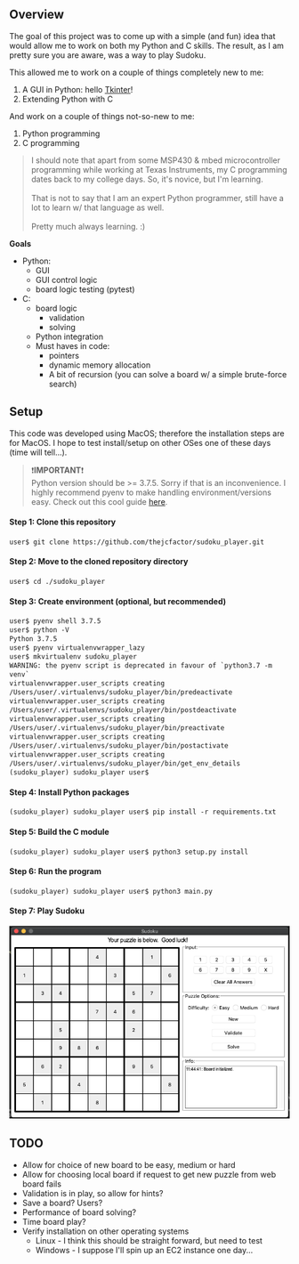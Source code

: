 ## Overview

The goal of this project was to come up with a simple (and fun) idea that would allow me to work on both my Python and C skills.  The result, as I am pretty sure you are aware, was a way to play Sudoku.  

This allowed me to work on a couple of things completely new to me:
1.  A GUI in Python:  hello [Tkinter](#https://docs.python.org/3/library/tkinter.html)!
2.  Extending Python with C

And work on a couple of things not-so-new to me:
1.  Python programming
2.  C programming
>I should note that apart from some MSP430 & mbed microcontroller programming while working at Texas Instruments, my C programming dates back to my college days.  So, it's novice, but I'm learning.<br><br>That is not to say that I am an expert Python programmer, still have a lot to learn w/ that language as well.<br><br>Pretty much always learning. :)

**Goals**

- Python:
    - GUI
    - GUI control logic
    - board logic testing (pytest)
- C:
    - board logic
        + validation
        + solving
    - Python integration
    - Must haves in code:
        + pointers
        + dynamic memory allocation
        + A bit of recursion (you can solve a board w/ a simple brute-force search)

## Setup

This code was developed using MacOS; therefore the installation steps are for MacOS.  I hope to test install/setup on other OSes one of these days (time will tell...).

>:exclamation:**IMPORTANT**:exclamation:<br> Python version should be >= 3.7.5.  Sorry if that is an inconvenience.  I highly recommend pyenv to make handling environment/versions easy.  Check out this cool guide [here](#https://alysivji.github.io/setting-up-pyenv-virtualenvwrapper.html).

#### Step 1: Clone this repository

```console
user$ git clone https://github.com/thejcfactor/sudoku_player.git
```

#### Step 2: Move to the cloned repository directory

```console
user$ cd ./sudoku_player
```

#### Step 3: Create environment (optional, but recommended)

```console
user$ pyenv shell 3.7.5
user$ python -V
Python 3.7.5
user$ pyenv virtualenvwrapper_lazy
user$ mkvirtualenv sudoku_player
WARNING: the pyenv script is deprecated in favour of `python3.7 -m venv`
virtualenvwrapper.user_scripts creating /Users/user/.virtualenvs/sudoku_player/bin/predeactivate
virtualenvwrapper.user_scripts creating /Users/user/.virtualenvs/sudoku_player/bin/postdeactivate
virtualenvwrapper.user_scripts creating /Users/user/.virtualenvs/sudoku_player/bin/preactivate
virtualenvwrapper.user_scripts creating /Users/user/.virtualenvs/sudoku_player/bin/postactivate
virtualenvwrapper.user_scripts creating /Users/user/.virtualenvs/sudoku_player/bin/get_env_details
(sudoku_player) sudoku_player user$
```

#### Step 4: Install Python packages

```console
(sudoku_player) sudoku_player user$ pip install -r requirements.txt
```

#### Step 5: Build the C module

```console
(sudoku_player) sudoku_player user$ python3 setup.py install
```

#### Step 6: Run the program

```console
(sudoku_player) sudoku_player user$ python3 main.py
```

#### Step 7: Play Sudoku

![Sudoko player](./sudoku_player.png)

## TODO

- Allow for choice of new board to be easy, medium or hard
- Allow for choosing local board if request to get new puzzle from web board fails
- Validation is in play, so allow for hints?
- Save a board? Users?
- Performance of board solving?
- Time board play?
- Verify installation on other operating systems
    - Linux - I think this should be straight forward, but need to test
    - Windows - I suppose I'll spin up an EC2 instance one day...